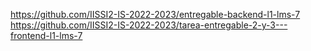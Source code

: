 https://github.com/IISSI2-IS-2022-2023/entregable-backend-l1-lms-7
https://github.com/IISSI2-IS-2022-2023/tarea-entregable-2-y-3---frontend-l1-lms-7
